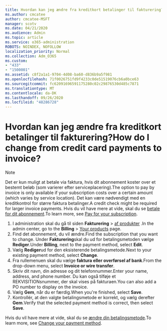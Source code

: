 ```yaml
---
title: Hvordan kan jeg ændre fra kreditkort betalinger til fakturering?
ms.author: cmcatee
author: cmcatee-MSFT
manager: scotv
ms.date: 04/21/2020
ms.audience: Admin
ms.topic: article
ms.service: o365-administration
ROBOTS: NOINDEX, NOFOLLOW
localization_priority: Normal
ms.collection: Adm_O365
ms.custom:
- "433"
- "1500001"
ms.assetid: c8f2a1a1-9704-4d08-ba60-d836b9a5f981
ms.openlocfilehash: 71f0026751fd9f4233c0de51519076cb6a0bce63
ms.sourcegitcommit: fc62091696591175280c02c29876530d485c7871
ms.translationtype: MT
ms.contentlocale: da-DK
ms.lasthandoff: 09/26/2020
ms.locfileid: "48286728"
---
```

# <a name="how-do-i-change-from-credit-card-payments-to-invoice"></a><span data-ttu-id="0f43a-102">Hvordan kan jeg ændre fra kreditkort betalinger til fakturering?</span><span class="sxs-lookup"><span data-stu-id="0f43a-102">How do I change from credit card payments to invoice?</span></span>

> [!NOTE]
> <span data-ttu-id="0f43a-103">Det er kun muligt at betale via faktura, hvis dit abonnement koster over et bestemt beløb (som varierer efter serviceplacering).</span><span class="sxs-lookup"><span data-stu-id="0f43a-103">The option to pay by invoice is only available if your subscription costs over a certain amount (which varies by service location).</span></span> <span data-ttu-id="0f43a-104">Det kan være nødvendigt med en kreditkontrol for større faktura betalinger.</span><span class="sxs-lookup"><span data-stu-id="0f43a-104">A credit check might be required for larger invoice payments.</span></span> <span data-ttu-id="0f43a-105">Hvis du vil have mere at vide, skal du se [betale for dit abonnement](https://docs.microsoft.com/microsoft-365/commerce/billing-and-payments/pay-for-your-subscription).</span><span class="sxs-lookup"><span data-stu-id="0f43a-105">To learn more, see [Pay for your subscription](https://docs.microsoft.com/microsoft-365/commerce/billing-and-payments/pay-for-your-subscription).</span></span>

1. <span data-ttu-id="0f43a-106">I administration skal du gå til siden **Fakturering**  >  [af produkter](https://go.microsoft.com/fwlink/p/?linkid=842054) .</span><span class="sxs-lookup"><span data-stu-id="0f43a-106">In the admin center, go to the **Billing** > [Your products](https://go.microsoft.com/fwlink/p/?linkid=842054) page.</span></span>
2. <span data-ttu-id="0f43a-107">Find det abonnement, du vil ændre.</span><span class="sxs-lookup"><span data-stu-id="0f43a-107">Find the subscription that you want to change.</span></span> <span data-ttu-id="0f43a-108">Under **Fakturering**skal du ud for betalingsmetoden vælge **Rediger**.</span><span class="sxs-lookup"><span data-stu-id="0f43a-108">Under **Billing**, next to the payment method, select **Edit**.</span></span>
3. <span data-ttu-id="0f43a-109">Vælg **Rediger**ud for den eksisterende betalingsmetode.</span><span class="sxs-lookup"><span data-stu-id="0f43a-109">Next to your existing payment method, select **Change**.</span></span>
4. <span data-ttu-id="0f43a-110">Fra rullemenuen skal du vælge **faktura eller overførsel af bank**.</span><span class="sxs-lookup"><span data-stu-id="0f43a-110">From the drop-down menu, select **Invoice or wire transfer**.</span></span>
5. <span data-ttu-id="0f43a-111">Skriv dit navn, din adresse og dit telefonnummer.</span><span class="sxs-lookup"><span data-stu-id="0f43a-111">Enter your name, address, and phone number.</span></span> <span data-ttu-id="0f43a-112">Du kan også tilføje et REKVISITIONsnummer, der skal vises på fakturaen.</span><span class="sxs-lookup"><span data-stu-id="0f43a-112">You can also add a PO number to display on the invoice.</span></span>
6. <span data-ttu-id="0f43a-113">Vælg **Gem**, når du er færdig.</span><span class="sxs-lookup"><span data-stu-id="0f43a-113">When you're finished, select **Save**.</span></span>
7. <span data-ttu-id="0f43a-114">Kontrollér, at den valgte betalingsmetode er korrekt, og vælg derefter **Gem**.</span><span class="sxs-lookup"><span data-stu-id="0f43a-114">Verify that the selected payment method is correct, then select **Save**.</span></span>

<span data-ttu-id="0f43a-115">Hvis du vil have mere at vide, skal du se [ændre din betalingsmetode](https://docs.microsoft.com/microsoft-365/commerce/billing-and-payments/change-payment-method).</span><span class="sxs-lookup"><span data-stu-id="0f43a-115">To learn more, see [Change your payment method](https://docs.microsoft.com/microsoft-365/commerce/billing-and-payments/change-payment-method).</span></span>
